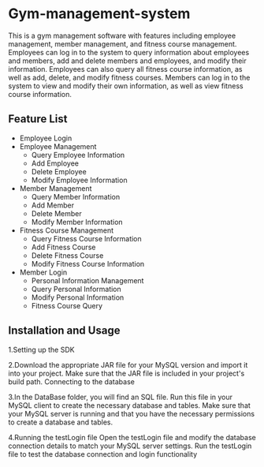 # Gym-management-system
This is a gym management software with features including employee management, member management, and fitness course management. Employees can log in to the system to query information about employees and members, add and delete members and employees, and modify their information. Employees can also query all fitness course information, as well as add, delete, and modify fitness courses. Members can log in to the system to view and modify their own information, as well as view fitness course information.

## Feature List
* Employee Login
* Employee Management
  *  Query Employee Information
  * Add Employee
  * Delete Employee
  * Modify Employee Information
* Member Management
  * Query Member Information
  * Add Member
  * Delete Member
  * Modify Member Information
* Fitness Course Management
  * Query Fitness Course Information
  * Add Fitness Course
  * Delete Fitness Course
  * Modify Fitness Course Information
* Member Login
  * Personal Information Management
  * Query Personal Information
  * Modify Personal Information
  * Fitness Course Query

## Installation and Usage
1.Setting up the SDK

2.Download the appropriate JAR file for your MySQL version and import it into your project.
Make sure that the JAR file is included in your project's build path.
Connecting to the database

3.In the DataBase folder, you will find an SQL file. Run this file in your MySQL client to create the necessary database and tables.
Make sure that your MySQL server is running and that you have the necessary permissions to create a database and tables.

4.Running the testLogin file
Open the testLogin file and modify the database connection details to match your MySQL server settings.
Run the testLogin file to test the database connection and login functionality